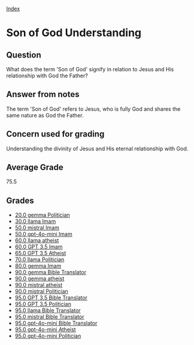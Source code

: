 
[Index](../index.md)
# Son of God Understanding
## Question
What does the term 'Son of God' signify in relation to Jesus and His relationship with God the Father?

## Answer from notes
The term 'Son of God' refers to Jesus, who is fully God and shares the same nature as God the Father.

## Concern used for grading
Understanding the divinity of Jesus and His eternal relationship with God.

## Average Grade
75.5

## Grades
 * [20.0 gemma Politician](../answers/gemma_Politician/Son_of_God_Understanding.md)
 * [30.0 llama Imam](../answers/llama_Imam/Son_of_God_Understanding.md)
 * [50.0 mistral Imam](../answers/mistral_Imam/Son_of_God_Understanding.md)
 * [50.0 gpt-4o-mini Imam](../answers/gpt-4o-mini_Imam/Son_of_God_Understanding.md)
 * [60.0 llama atheist](../answers/llama_atheist/Son_of_God_Understanding.md)
 * [60.0 GPT 3.5 Imam](../answers/GPT_3.5_Imam/Son_of_God_Understanding.md)
 * [65.0 GPT 3.5 Atheist](../answers/GPT_3.5_Atheist/Son_of_God_Understanding.md)
 * [70.0 llama Politician](../answers/llama_Politician/Son_of_God_Understanding.md)
 * [80.0 gemma Imam](../answers/gemma_Imam/Son_of_God_Understanding.md)
 * [90.0 gemma Bible Translator](../answers/gemma_Bible_Translator/Son_of_God_Understanding.md)
 * [90.0 gemma atheist](../answers/gemma_atheist/Son_of_God_Understanding.md)
 * [90.0 mistral atheist](../answers/mistral_atheist/Son_of_God_Understanding.md)
 * [90.0 mistral Politician](../answers/mistral_Politician/Son_of_God_Understanding.md)
 * [95.0 GPT 3.5 Bible Translator](../answers/GPT_3.5_Bible_Translator/Son_of_God_Understanding.md)
 * [95.0 GPT 3.5 Politician](../answers/GPT_3.5_Politician/Son_of_God_Understanding.md)
 * [95.0 llama Bible Translator](../answers/llama_Bible_Translator/Son_of_God_Understanding.md)
 * [95.0 mistral Bible Translator](../answers/mistral_Bible_Translator/Son_of_God_Understanding.md)
 * [95.0 gpt-4o-mini Bible Translator](../answers/gpt-4o-mini_Bible_Translator/Son_of_God_Understanding.md)
 * [95.0 gpt-4o-mini Atheist](../answers/gpt-4o-mini_Atheist/Son_of_God_Understanding.md)
 * [95.0 gpt-4o-mini Politician](../answers/gpt-4o-mini_Politician/Son_of_God_Understanding.md)
